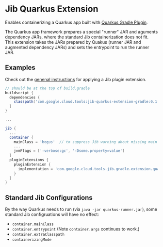 # Jib Quarkus Extension

Enables containerizing a Quarkus app built with [Quarkus Gradle Plugin](https://plugins.gradle.org/plugin/io.quarkus).

The Quarkus app framework prepares a special "runner" JAR and aguments dependency JARs, where the standard Jib containerization does not fit. This extension takes the JARs prepared by Quakus (runner JAR and augmented dependency JARs) and sets the entrypoint to run the runner JAR.

## Examples

Check out the [genenal instructions](../../README.md#using-jib-plugin-extensions) for applying a Jib plugin extension.

```gradle
// should be at the top of build.gradle
buildscript {
  dependencies {
    classpath('com.google.cloud.tools:jib-quarkus-extension-gradle:0.1.0')
  }
}

...

jib {
  ...
  container {
    mainClass = 'bogus'  // to suppress Jib warning about missing main class
    ...
    jvmFlags = ['-verbose:gc', '-Dsome.property=value']
  }
  pluginExtensions {
    pluginExtension {
      implementation = 'com.google.cloud.tools.jib.gradle.extension.quarkus.JibQuarkusExtension'
    }
  }
}
```

## Standard Jib Configurations 

By the way Quarkus needs to run (via `java -jar quarkus-runner.jar`), some standard Jib configruations will have no effect:

- `container.mainClass`
- `container.entrypoint` (Note `container.args` continues to work.)
- `container.extraClasspath`
- `containerizingMode`

